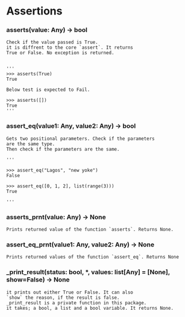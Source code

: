 # Assertions

### asserts(value: Any) -> bool

    Check if the value passed is True.
    it is diffrent to the core `assert`. It returns
    True or False. No exception is returned.
    
    
    '''
    >>> asserts(True)
    True

    Below test is expected to Fail.

    >>> asserts([])
    True
    '''


### assert\_eq(value1: Any, value2: Any) -> bool
    
    Gets two positional parameters. Check if the parameters
    are the same type. 
    Then check if the parameters are the same. 

    '''

    >>> assert_eq("Lagos", "new yoke")
    False

    >>> assert_eq([0, 1, 2], list(range(3)))
    True

    '''


### asserts\_prnt(value: Any) -> None

    Prints returned value of the function `asserts`. Returns None.


### assert\_eq\_prnt(value1: Any, value2: Any) -> None

    Prints returned values of the function `assert_eq`. Returns None


### \_print\_result(status: bool, *, values: list[Any] = [None], show=False) -> None
    
    it prints out either True or False. It can also
    `show` the reason, if the result is false. 
    _print_result is a private function in this package.
    it takes; a bool, a list and a bool variable. It returns None.
    
